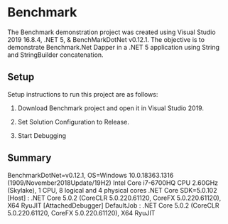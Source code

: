 # Benchmark
The Benchmark demonstration project was created using Visual Studio 2019 16.8.4, .NET 5, & BenchMarkDotNet v0.12.1. The objective is to demonstrate Benchmark.Net Dapper in a .NET 5 application using String and StringBuilder concatenation.

## Setup
Setup instructions to run this project are as follows:

1. Download Benchmark project and open it in Visual Studio 2019.

2. Set Solution Configuration to Release.

3. Start Debugging

## Summary

BenchmarkDotNet=v0.12.1, OS=Windows 10.0.18363.1316 (1909/November2018Update/19H2)
Intel Core i7-6700HQ CPU 2.60GHz (Skylake), 1 CPU, 8 logical and 4 physical cores
.NET Core SDK=5.0.102
  [Host]     : .NET Core 5.0.2 (CoreCLR 5.0.220.61120, CoreFX 5.0.220.61120), X64 RyuJIT  [AttachedDebugger]
  DefaultJob : .NET Core 5.0.2 (CoreCLR 5.0.220.61120, CoreFX 5.0.220.61120), X64 RyuJIT

